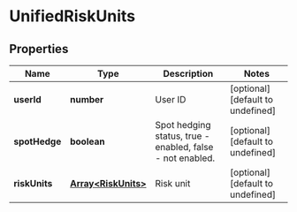 # UnifiedRiskUnits

## Properties

Name | Type | Description | Notes
------------ | ------------- | ------------- | -------------
**userId** | **number** | User ID | [optional] [default to undefined]
**spotHedge** | **boolean** | Spot hedging status, true - enabled, false - not enabled. | [optional] [default to undefined]
**riskUnits** | [**Array&lt;RiskUnits&gt;**](RiskUnits.md) | Risk unit | [optional] [default to undefined]

